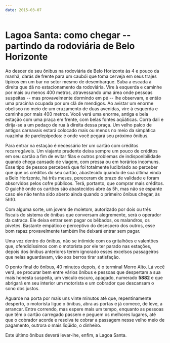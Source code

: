 ```yaml
---
date: 2015-03-07
---
```


Lagoa Santa: como chegar -- partindo da rodoviária de Belo Horizonte
====================================================================

Ao descer de seu ônibus na rodoviária de Belo Horizonte às 4 e pouco da manhã, darás de frente para um caubói que toma cerveja em seus trajes típicos em um bar no setor mesmo de desembarque. Suba a escada à direita que dá no estacionamento da rodoviária. Vire à esquerda e caminhe por mais ou menos 400 metros, atravessando uma área onde pessoas suspeitas -- mas provavelmente dormindo em pé -- lhe observam, e então uma pracinha ocupada por um clã de mendigos. Ao avistar um enorme obelisco no meio de um cruzamento de duas avenidas, vire à esquerda e caminhe por mais 400 metros. Você verá uma enorme, antiga e bela estação com uma praça em frente, com belas fontes aqüáticas. Corra dali e dirija-se a um pedaço de rua à direita dessa praça. Um velho palco de antigos carnavais estará colocado mais ou menos no meio da simpática ruazinha de parelepípedos: é onde você pegará seu próximo ônibus.

Para entrar na estação é necessário ter um cartão com créditos recarregáveis. Um viajante prudente deixa sempre um pouco de créditos em seu cartão a fim de evitar filas e outros problemas de indisponibilidade quando chega cansado de viagem, com pressa ou em horários incomuns. Esse tipo de pessoa perceberá que foi totalmente ludibriado ao perceber que que os créditos do seu cartão, abastecido quando de sua última vinda a Belo Horizonte, há três meses, pereceram de prazo de validade e foram absorvidos pelos cofre públicos. Terá, portanto, que comprar mais créditos. O guichê onde os cartões são abastecidos abre às 5h, mas não se espante caso ele não tenha sido aberto ainda quando o primeiro ônibus chegar, às 5h10.

Com alguma sorte, um jovem de moletom, autorizado por dois ou três fiscais do sistema de ônibus que conversam alegremente, será o operador da catraca. Ele deixa entrar sem pagar os bêbados, os malandros, os pivetes. Bastante empático e perceptivo do desespero dos outros, esse bom rapaz provavelmente também lhe deixará entrar sem pagar.

Uma vez dentro do ônibus, não se intimide com os gritalhões e valentões que, ofendidíssimos com o motorista por ele ter parado nas estações, depois dos ônibus anteriores terem ignorado esses excelsos passageiros que nelas aguardavam, vão aos berros tirar satisfação.

O ponto final do ônibus, 40 minutos depois, é o terminal Morro Alto. Lá você verá, se procurar bem entre vários ônibus e pessoas que despertam a sua mais honesta suspeita, um veículo escuro, apagado, numerado **5882** e que abrigará em seu interior um motorista e um cobrador que descansam o sono dos justos.

Aguarde na porta por mais uns vinte minutos até que, repentinamente desperto, o motorista ligue o ônibus, abra as portas e já comece, de leve, a arrancar. Entre correndo, mas espere mais um tempo, enquanto as pessoas que têm o cartão carregado passem e peguem os melhores lugares, até que o cobrador acorde e resolva te cobrar a passagem nesse velho meio de pagamento, outrora o mais líqüído, o dinheiro.

Este último ônibus deverá levar-lhe, enfim, a Lagoa Santa.

